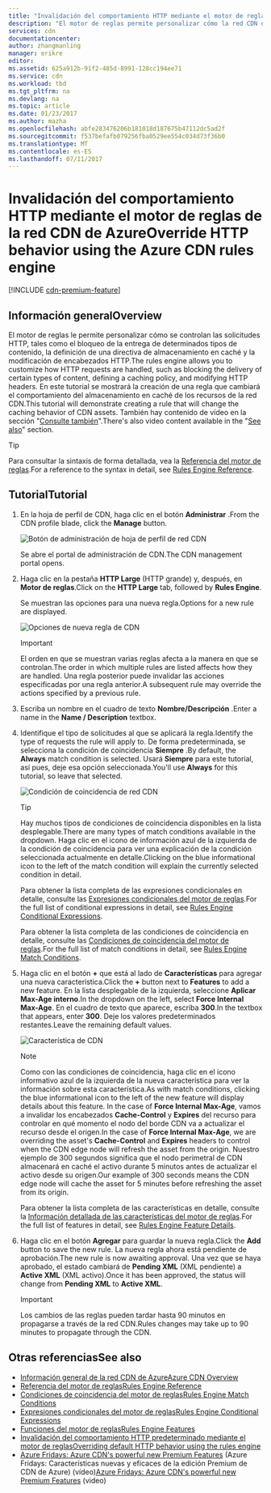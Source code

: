 ```yaml
---
title: "Invalidación del comportamiento HTTP mediante el motor de reglas de la red CDN de Azure | Microsoft Docs"
description: "El motor de reglas permite personalizar cómo la red CDN de Azure controla las solicitudes HTTP, como el bloqueo de la entrega de determinados tipos de contenido, la definición de una directiva de almacenamiento en caché y la modificación de encabezados HTTP."
services: cdn
documentationcenter: 
author: zhangmanling
manager: erikre
editor: 
ms.assetid: 625a912b-91f2-485d-8991-128cc194ee71
ms.service: cdn
ms.workload: tbd
ms.tgt_pltfrm: na
ms.devlang: na
ms.topic: article
ms.date: 01/23/2017
ms.author: mazha
ms.openlocfilehash: abfe283476206b181018d187675b47112dc5ad2f
ms.sourcegitcommit: f537befafb079256fba0529ee554c034d73f36b0
ms.translationtype: MT
ms.contentlocale: es-ES
ms.lasthandoff: 07/11/2017
---
```

# <a name="override-http-behavior-using-the-azure-cdn-rules-engine"></a><span data-ttu-id="efb32-103">Invalidación del comportamiento HTTP mediante el motor de reglas de la red CDN de Azure</span><span class="sxs-lookup"><span data-stu-id="efb32-103">Override HTTP behavior using the Azure CDN rules engine</span></span>
[!INCLUDE [cdn-premium-feature](../../includes/cdn-premium-feature.md)]

## <a name="overview"></a><span data-ttu-id="efb32-104">Información general</span><span class="sxs-lookup"><span data-stu-id="efb32-104">Overview</span></span>
<span data-ttu-id="efb32-105">El motor de reglas le permite personalizar cómo se controlan las solicitudes HTTP, tales como el bloqueo de la entrega de determinados tipos de contenido, la definición de una directiva de almacenamiento en caché y la modificación de encabezados HTTP.</span><span class="sxs-lookup"><span data-stu-id="efb32-105">The rules engine allows you to customize how HTTP requests are handled, such as blocking the delivery of certain types of content, defining a caching policy, and modifying HTTP headers.</span></span>  <span data-ttu-id="efb32-106">En este tutorial se mostrará la creación de una regla que cambiará el comportamiento del almacenamiento en caché de los recursos de la red CDN.</span><span class="sxs-lookup"><span data-stu-id="efb32-106">This tutorial will demonstrate creating a rule that will change the caching behavior of CDN assets.</span></span>  <span data-ttu-id="efb32-107">También hay contenido de vídeo en la sección "[Consulte también](#see-also)".</span><span class="sxs-lookup"><span data-stu-id="efb32-107">There's also video content available in the "[See also](#see-also)" section.</span></span>

   > [!TIP] 
   > <span data-ttu-id="efb32-108">Para consultar la sintaxis de forma detallada, vea la [Referencia del motor de reglas](cdn-rules-engine-reference.md).</span><span class="sxs-lookup"><span data-stu-id="efb32-108">For a reference to the syntax in detail, see [Rules Engine Reference](cdn-rules-engine-reference.md).</span></span>
   > 


## <a name="tutorial"></a><span data-ttu-id="efb32-109">Tutorial</span><span class="sxs-lookup"><span data-stu-id="efb32-109">Tutorial</span></span>
1. <span data-ttu-id="efb32-110">En la hoja de perfil de CDN, haga clic en el botón **Administrar** .</span><span class="sxs-lookup"><span data-stu-id="efb32-110">From the CDN profile blade, click the **Manage** button.</span></span>
   
    ![Botón de administración de hoja de perfil de red CDN](./media/cdn-rules-engine/cdn-manage-btn.png)
   
    <span data-ttu-id="efb32-112">Se abre el portal de administración de CDN.</span><span class="sxs-lookup"><span data-stu-id="efb32-112">The CDN management portal opens.</span></span>
2. <span data-ttu-id="efb32-113">Haga clic en la pestaña **HTTP Large** (HTTP grande) y, después, en **Motor de reglas**.</span><span class="sxs-lookup"><span data-stu-id="efb32-113">Click on the **HTTP Large** tab, followed by **Rules Engine**.</span></span>
   
    <span data-ttu-id="efb32-114">Se muestran las opciones para una nueva regla.</span><span class="sxs-lookup"><span data-stu-id="efb32-114">Options for a new rule are displayed.</span></span>
   
    ![Opciones de nueva regla de CDN](./media/cdn-rules-engine/cdn-new-rule.png)
   
   > [!IMPORTANT]
   > <span data-ttu-id="efb32-116">El orden en que se muestran varias reglas afecta a la manera en que se controlan.</span><span class="sxs-lookup"><span data-stu-id="efb32-116">The order in which multiple rules are listed affects how they are handled.</span></span> <span data-ttu-id="efb32-117">Una regla posterior puede invalidar las acciones especificadas por una regla anterior.</span><span class="sxs-lookup"><span data-stu-id="efb32-117">A subsequent rule may override the actions specified by a previous rule.</span></span>
   > 
   > 
3. <span data-ttu-id="efb32-118">Escriba un nombre en el cuadro de texto **Nombre/Descripción** .</span><span class="sxs-lookup"><span data-stu-id="efb32-118">Enter a name in the **Name / Description** textbox.</span></span>
4. <span data-ttu-id="efb32-119">Identifique el tipo de solicitudes al que se aplicará la regla.</span><span class="sxs-lookup"><span data-stu-id="efb32-119">Identify the type of requests the rule will apply to.</span></span>  <span data-ttu-id="efb32-120">De forma predeterminada, se selecciona la condición de coincidencia **Siempre** .</span><span class="sxs-lookup"><span data-stu-id="efb32-120">By default, the **Always** match condition is selected.</span></span>  <span data-ttu-id="efb32-121">Usará **Siempre** para este tutorial, así pues, deje esa opción seleccionada.</span><span class="sxs-lookup"><span data-stu-id="efb32-121">You'll use **Always** for this tutorial, so leave that selected.</span></span>
   
   ![Condición de coincidencia de red CDN](./media/cdn-rules-engine/cdn-request-type.png)
   
   > [!TIP]
   > <span data-ttu-id="efb32-123">Hay muchos tipos de condiciones de coincidencia disponibles en la lista desplegable.</span><span class="sxs-lookup"><span data-stu-id="efb32-123">There are many types of match conditions available in the dropdown.</span></span>  <span data-ttu-id="efb32-124">Haga clic en el icono de información azul de la izquierda de la condición de coincidencia para ver una explicación de la condición seleccionada actualmente en detalle.</span><span class="sxs-lookup"><span data-stu-id="efb32-124">Clicking on the blue informational icon to the left of the match condition will explain the currently selected condition in detail.</span></span>
   > 
   >  <span data-ttu-id="efb32-125">Para obtener la lista completa de las expresiones condicionales en detalle, consulte las [Expresiones condicionales del motor de reglas](cdn-rules-engine-reference-match-conditions.md).</span><span class="sxs-lookup"><span data-stu-id="efb32-125">For the full list of conditional expressions in detail, see [Rules Engine Conditional Expressions](cdn-rules-engine-reference-match-conditions.md).</span></span>
   >  
   > <span data-ttu-id="efb32-126">Para obtener la lista completa de las condiciones de coincidencia en detalle, consulte las [Condiciones de coincidencia del motor de reglas](cdn-rules-engine-reference-match-conditions.md).</span><span class="sxs-lookup"><span data-stu-id="efb32-126">For the full list of match conditions in detail, see [Rules Engine Match Conditions](cdn-rules-engine-reference-match-conditions.md).</span></span>
   > 
   > 
5. <span data-ttu-id="efb32-127">Haga clic en el botón **+** que está al lado de **Características** para agregar una nueva característica.</span><span class="sxs-lookup"><span data-stu-id="efb32-127">Click the **+** button next to **Features** to add a new feature.</span></span>  <span data-ttu-id="efb32-128">En la lista desplegable de la izquierda, seleccione **Aplicar Max-Age interno**.</span><span class="sxs-lookup"><span data-stu-id="efb32-128">In the dropdown on the left, select **Force Internal Max-Age**.</span></span>  <span data-ttu-id="efb32-129">En el cuadro de texto que aparece, escriba **300**.</span><span class="sxs-lookup"><span data-stu-id="efb32-129">In the textbox that appears, enter **300**.</span></span>  <span data-ttu-id="efb32-130">Deje los valores predeterminados restantes.</span><span class="sxs-lookup"><span data-stu-id="efb32-130">Leave the remaining default values.</span></span>
   
   ![Característica de CDN](./media/cdn-rules-engine/cdn-new-feature.png)
   
   > [!NOTE]
   > <span data-ttu-id="efb32-132">Como con las condiciones de coincidencia, haga clic en el icono informativo azul de la izquierda de la nueva característica para ver la información sobre esta característica.</span><span class="sxs-lookup"><span data-stu-id="efb32-132">As with match conditions, clicking the blue informational icon to the left of the new feature will display details about this feature.</span></span>  <span data-ttu-id="efb32-133">In the case of **Force Internal Max-Age**, vamos a invalidar los encabezados **Cache-Control** y **Expires** del recurso para controlar en qué momento el nodo del borde CDN va a actualizar el recurso desde el origen.</span><span class="sxs-lookup"><span data-stu-id="efb32-133">In the case of **Force Internal Max-Age**, we are overriding the asset's **Cache-Control** and **Expires** headers to control when the CDN edge node will refresh the asset from the origin.</span></span>  <span data-ttu-id="efb32-134">Nuestro ejemplo de 300 segundos significa que el nodo perimetral de CDN almacenará en caché el activo durante 5 minutos antes de actualizar el activo desde su origen.</span><span class="sxs-lookup"><span data-stu-id="efb32-134">Our example of 300 seconds means the CDN edge node will cache the asset for 5 minutes before refreshing the asset from its origin.</span></span>
   > 
   > <span data-ttu-id="efb32-135">Para obtener la lista completa de las características en detalle, consulte la [Información detallada de las características del motor de reglas](cdn-rules-engine-reference-features.md).</span><span class="sxs-lookup"><span data-stu-id="efb32-135">For the full list of features in detail, see [Rules Engine Feature Details](cdn-rules-engine-reference-features.md).</span></span>
   > 
   > 
6. <span data-ttu-id="efb32-136">Haga clic en el botón **Agregar** para guardar la nueva regla.</span><span class="sxs-lookup"><span data-stu-id="efb32-136">Click the **Add** button to save the new rule.</span></span>  <span data-ttu-id="efb32-137">La nueva regla ahora está pendiente de aprobación.</span><span class="sxs-lookup"><span data-stu-id="efb32-137">The new rule is now awaiting approval.</span></span> <span data-ttu-id="efb32-138">Una vez que se haya aprobado, el estado cambiará de **Pending XML** (XML pendiente) a **Active XML** (XML activo).</span><span class="sxs-lookup"><span data-stu-id="efb32-138">Once it has been approved, the status will change from **Pending XML** to **Active XML**.</span></span>
   
   > [!IMPORTANT]
   > <span data-ttu-id="efb32-139">Los cambios de las reglas pueden tardar hasta 90 minutos en propagarse a través de la red CDN.</span><span class="sxs-lookup"><span data-stu-id="efb32-139">Rules changes may take up to 90 minutes to propagate through the CDN.</span></span>
   > 
   > 

## <a name="see-also"></a><span data-ttu-id="efb32-140">Otras referencias</span><span class="sxs-lookup"><span data-stu-id="efb32-140">See also</span></span>
* [<span data-ttu-id="efb32-141">Información general de la red CDN de Azure</span><span class="sxs-lookup"><span data-stu-id="efb32-141">Azure CDN Overview</span></span>](cdn-overview.md)
* [<span data-ttu-id="efb32-142">Referencia del motor de reglas</span><span class="sxs-lookup"><span data-stu-id="efb32-142">Rules Engine Reference</span></span>](cdn-rules-engine-reference.md)
* [<span data-ttu-id="efb32-143">Condiciones de coincidencia del motor de reglas</span><span class="sxs-lookup"><span data-stu-id="efb32-143">Rules Engine Match Conditions</span></span>](cdn-rules-engine-reference-match-conditions.md)
* [<span data-ttu-id="efb32-144">Expresiones condicionales del motor de reglas</span><span class="sxs-lookup"><span data-stu-id="efb32-144">Rules Engine Conditional Expressions</span></span>](cdn-rules-engine-reference-conditional-expressions.md)
* [<span data-ttu-id="efb32-145">Funciones del motor de reglas</span><span class="sxs-lookup"><span data-stu-id="efb32-145">Rules Engine Features</span></span>](cdn-rules-engine-reference-features.md)
* [<span data-ttu-id="efb32-146">Invalidación del comportamiento HTTP predeterminado mediante el motor de reglas</span><span class="sxs-lookup"><span data-stu-id="efb32-146">Overriding default HTTP behavior using the rules engine</span></span>](cdn-rules-engine.md)
* <span data-ttu-id="efb32-147">[Azure Fridays: Azure CDN's powerful new Premium Features](https://azure.microsoft.com/documentation/videos/azure-cdns-powerful-new-premium-features/) (Azure Fridays: Características nuevas y eficaces de la edición Premium de CDN de Azure) (vídeo)</span><span class="sxs-lookup"><span data-stu-id="efb32-147">[Azure Fridays: Azure CDN's powerful new Premium Features](https://azure.microsoft.com/documentation/videos/azure-cdns-powerful-new-premium-features/) (video)</span></span>